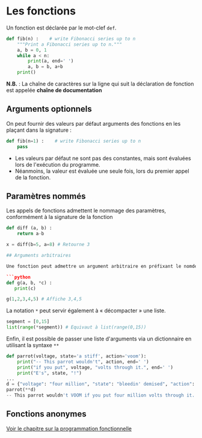 # Les fonctions

Un fonction est déclarée par le mot-clef `def`.

```python
def fib(n) :    # write Fibonacci series up to n
    """Print a Fibonacci series up to n."""
    a, b = 0, 1
    while a < n:
        print(a, end=' ')
        a, b = b, a+b
    print()
```

__N.B.__ : La chaîne de caractères sur la ligne qui suit la déclaration de fonction est appelée __chaîne de documentation__


## Arguments optionnels

On peut fournir des valeurs par défaut arguments des fonctions en les plaçant dans la signature :

```python
def fib(n=1) :    # write Fibonacci series up to n
    pass
```

* Les valeurs par défaut ne sont pas des constantes, mais sont évaluées lors de l'exécution du programme.
* Néanmoins, la valeur est évaluée une seule fois, lors du premier appel de la fonction.

## Paramètres nommés

Les appels de fonctions admettent le nommage des paramètres, conformément à la signature de la fonction

```python
def diff (a, b) :
    return a-b

x = diff(b=5, a=8) # Retourne 3 

## Arguments arbitraires

Une fonction peut admettre un argument arbitraire en préfixant le nomde l'argument par le caractère `*`.

```python
def g(a, b, *c) :
   print(c)	

g(1,2,3,4,5) # Affiche 3,4,5
```
La notation `*` peut servir également à « décompacter » une liste.

```python
segment = [0,15]
list(range(*segment)) # Equivaut à list(range(0,15))
```

Enfin, il est possible de passer une liste d'arguments via un dictionnaire en utilisant la syntaxe `**`

```python
def parrot(voltage, state='a stiff', action='voom'):
    print("-- This parrot wouldn't", action, end=' ')
    print("if you put", voltage, "volts through it.", end=' ')
    print("E's", state, "!")
...
d = {"voltage": "four million", "state": "bleedin' demised", "action": "VOOM"}
parrot(**d)
-- This parrot wouldn't VOOM if you put four million volts through it. E's bleedin' demised !
```

## Fonctions anonymes

[Voir le chapitre sur la programmation fonctionnelle](README.md)


